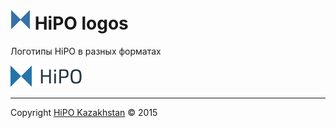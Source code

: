 # ![](favicon.png) HiPO logos
Логотипы HiPO в разных форматах

![](logo.png)

---
Copyright [HiPO Kazakhstan](https://hipo.kz) © 2015
